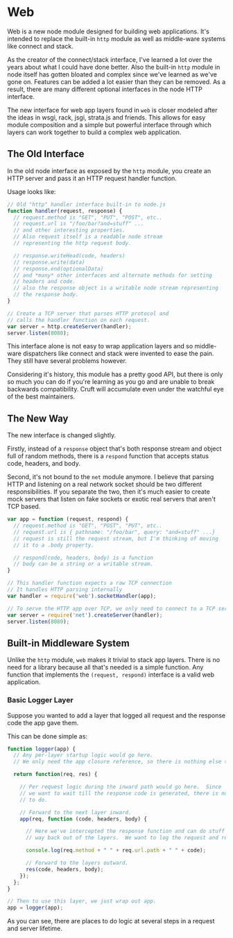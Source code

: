 # Web

Web is a new node module designed for building web applications.  It's intended to replace the built-in `http` module as well as middle-ware systems like connect and stack.

As the creator of the connect/stack interface, I've learned a lot over the years about what I could have done better.  Also the built-in `http` module in node itself has gotten bloated and complex since we've learned as we've gone on.  Features can be added a lot easier than they can be removed.  As a result, there are many different optional interfaces in the node HTTP interface.

The new interface for web app layers found in `web` is closer modeled after the ideas in wsgi, rack, jsgi, strata.js and friends.  This allows for easy module composition and a simple but powerful interface through which layers can work together to build a complex web application.

## The Old Interface

In the old node interface as exposed by the `http` module, you create an HTTP server and pass it an HTTP request handler function.

Usage looks like:

```js
// Old "http" handler interface built-in to node.js
function handler(request, response) {
  // request.method is "GET", "PUT", "POST", etc..
  // request.url is "/foo/bar?and=stuff" ...
  // and other interesting properties.
  // Also request itself is a readable node stream
  // representing the http request body.

  // response.writeHead(code, headers)
  // response.write(data)
  // response.end(optionalData)
  // and *many* other interfaces and alternate methods for setting
  // headers and code.
  // also the response object is a writable node stream representing
  // the response body.
}

// Create a TCP server that parses HTTP protocol and
// calls the handler function on each request.
var server = http.createServer(handler);
server.listen(8080);
```

This interface alone is not easy to wrap application layers and so middle-ware dispatchers like connect and stack were invented to ease the pain.  They still have several problems however.

Considering it's history, this module has a pretty good API, but there is only so much you can do if you're learning as you go and are unable to break backwards compatibility.  Cruft will accumulate even under the watchful eye of the best maintainers.

## The New Way

The new interface is changed slightly.

Firstly, instead of a `response` object that's both response stream and object full of random methods, there is a `respond` function that accepts status code, headers, and body.

Second, it's not bound to the `net` module anymore.  I believe that parsing HTTP and listening on a real network socket should be two different responsibilities.  If you separate the two, then it's much easier to create mock servers that listen on fake sockets or exotic real servers that aren't TCP based.

```js
var app = function (request, respond) {
  // request.method is "GET", "POST", "PUT", etc..
  // request.url is { pathname: "/foo/bar", query: "and=stuff" ...}
  // request is still the request stream, but I'm thinking of moving
  // it to a .body property.

  // respond(code, headers, body) is a function
  // body can be a string or a writable stream.
}

// This handler function expects a raw TCP connection
// It handles HTTP parsing internally
var handler = require('web').socketHandler(app);

// To serve the HTTP app over TCP, we only need to connect to a TCP server.
var server = require('net').createServer(handler);
server.listen(8080);
```

## Built-in Middleware System

Unlike the `http` module, `web` makes it trivial to stack app layers.  There is no need for a library because all that's needed is a simple function.  Any function that implements the `(request, respond)` interface is a valid web application.

### Basic Logger Layer

Suppose you wanted to add a layer that logged all request and the response code the app gave them.

This can be done simple as:

```js
function logger(app) {
  // Any per-layer startup logic would go here.
  // We only need the app closure reference, so there is nothing else to do

  return function(req, res) {

    // Per request logic during the inward path would go here.  Since
    // we want to wait till the response code is generated, there is nothing
    // to do.

    // Forward to the next layer inward.
    app(req, function (code, headers, body) {

      // Here we've intercepted the response function and can do stuff on the
      // way back out of the layers.  We want to log the request and response.

      console.log(req.method + " " + req.url.path + " " + code);

      // Forward to the layers outward.
      res(code, headers, body);
    });
  };
}

// Then to use this layer, we just wrap out app.
app = logger(app);
```

As you can see, there are places to do logic at several steps in a request and server lifetime.


